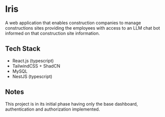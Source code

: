 # Iris
A web application that enables construction companies to manage constructions sites providing the employees with access to an LLM chat bot informed on that construction site information.

## Tech Stack
- React.js (typescript)
- TailwindCSS + ShadCN
- MySQL
- NestJS (typescript)

## Notes
This project is in its initial phase having only the base dashboard, authentication and authorization implemented. 
